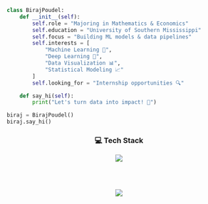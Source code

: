 ```python
class BirajPoudel:
    def __init__(self):
        self.role = "Majoring in Mathematics & Economics"
        self.education = "University of Southern Mississippi"
        self.focus = "Building ML models & data pipelines"
        self.interests = [
            "Machine Learning 🤖",
            "Deep Learning 🧠",
            "Data Visualization 📊",
            "Statistical Modeling 📈"
        ]
        self.looking_for = "Internship opportunities 🔍"

    def say_hi(self):
        print("Let's turn data into impact! 🚀")

biraj = BirajPoudel()
biraj.say_hi()
```



<div align="center">

  <h3>💻 Tech Stack</h3>

  <!-- Core Languages & Tools -->
  <img src="https://skillicons.dev/icons?i=python,tensorflow,git,github" />

  <br><br>

  <!-- Data & ML Tools -->
  <img src="https://skillicons.dev/icons?i=mysql,pandas,numpy,scikitlearn,tableau,matplotlib,jupyter,excel" />

</div>


